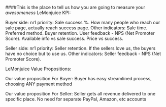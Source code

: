 ####This is the place to tell us how you are going to measure your _awesomeness_
LeMonjuice KPI:

Buyer side:
nr1 priority: Sale success %. How many people who reach our sale page, actually reach success page.
Other indicators:
Sale time. Preferred method. Buyer retention. User feedback - NPS (Net Promoter Score). Available info vs sale success. Price vs success.


Seller side:
nr1 priority: Seller retention. If the sellers love us, the buyers have no choice but to use us.
Other indicators:
Seller feedback - NPS (Net Promoter Score).




LeMonjuice Value Propositions:

Our value proposition For Buyer:
Buyer has easy streamlined process, choosing ANY payment method

Our value proposition For Seller:
Seller gets all revenue delivered to one specific place. No need for separate PayPal, Amazon, etc accounts
